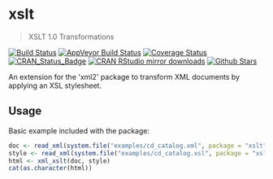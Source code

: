 # xslt

> XSLT 1.0 Transformations

[![Build Status](https://travis-ci.org/jeroenooms/xslt.svg?branch=master)](https://travis-ci.org/jeroenooms/xslt)
[![AppVeyor Build Status](https://ci.appveyor.com/api/projects/status/github/jeroenooms/xslt?branch=master&svg=true)](https://ci.appveyor.com/project/jeroenooms/xslt)
[![Coverage Status](https://codecov.io/github/jeroenooms/xslt/coverage.svg?branch=master)](https://codecov.io/github/jeroenooms/xslt?branch=master)
[![CRAN_Status_Badge](http://www.r-pkg.org/badges/version/xslt)](http://cran.r-project.org/package=xslt)
[![CRAN RStudio mirror downloads](http://cranlogs.r-pkg.org/badges/xslt)](http://cran.r-project.org/web/packages/xslt/index.html)
[![Github Stars](https://img.shields.io/github/stars/jeroenooms/xslt.svg?style=social&label=Github)](https://github.com/jeroenooms/xslt)

An extension for the 'xml2' package to transform XML documents by applying an XSL stylesheet.

## Usage

Basic example included with the package:

```r
doc <- read_xml(system.file("examples/cd_catalog.xml", package = "xslt"))
style <- read_xml(system.file("examples/cd_catalog.xsl", package = "xslt"))
html <- xml_xslt(doc, style)
cat(as.character(html))
```
